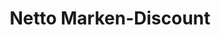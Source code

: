 ---
title: "Netto Marken-Discount"
url: /tuttlingen/netto-marken-discount-gaensaecker/
shop: Supermarkt
---